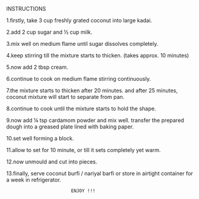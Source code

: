 INSTRUCTIONS

 1.firstly, take 3 cup freshly grated coconut into large kadai.

 2.add 2 cup sugar and ½ cup milk.

 3.mix well on medium flame until sugar dissolves completely.

 4.keep stirring till the mixture starts to thicken. (takes approx. 10 minutes)

 5.now add 2 tbsp cream.

 6.continue to cook on medium flame stirring continuously.

 7.the mixture starts to thicken after 20 minutes.
 and after 25 minutes, coconut mixture will start to separate from pan.

 8.continue to cook until the mixture starts to hold the shape.

 9.now add ¼ tsp cardamom powder and mix well.
 transfer the prepared dough into a greased plate lined with baking paper.

 10.set well forming a block.

 11.allow to set for 10 minute, or till it sets completely yet warm.

 12.now unmould and cut into pieces.

 13.finally, serve coconut burfi / nariyal barfi or store in airtight container for a week in refrigerator.

                            ENJOY !!!